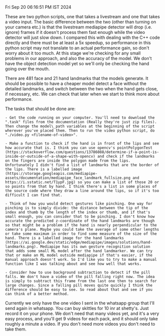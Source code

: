 Fri Sep 20 06:16:51 PM IST 2024

These are two python scripts, one that takes a livestream and one that takes a video input. The basic difference between the two (other than turning on your camera etc.) is that the livestream mediapipe detector will drop (i.e. ignore) frames if it doesn't process them fast enough while the video detector will just slow down. I compared this with dealing with the C++ code directly and there must be at least a 5x speedup, so performance in this python script may not translate to an actual performance gain, so don't worry about it too much. At this stage we're checking for any small problems in our approach, and also the accuracy of the model. We don't have the object detection model yet so we'll only be checking the hand going over the mouth.

There are 481 face and 21 hand landmarks that the models generate. It should be possible to have a cheaper model detect a face without the detailed landmarks, and switch between the two when the hand gets close, if necessary, etc. We can check that later when we start to think more about performance. 

The tasks that should be done are:

	- Get the code running on your computer. You'll need to download the ".task" files from the documentation (Really they're just zip files). Then change the model\_path variables at the beginning of the script wherever you've placed them. Then to run the video python script, do "./video.py <filename-of-video>".

	- Make a function to check if the hand is in front of the lips and see how accurate that is. I think you can use opencv's pointPolygonTest (https://stackoverflow.com/questions/13786088/determine-if-a-point-is-inside-or-outside-of-a-shape-with-opencv) and check if the landmarks on the fingers are inside the polygon made from the lips. Unfortunately I didn't find a list of landmarks that are the border of the lips. There is a labelled image (https://storage.googleapis.com/mediapipe-assets/documentation/mediapipe_face_landmark_fullsize.png and https://i.sstatic.net/T1ypF.jpg) so you can make a list of those 20 or so points from that by hand. I think there's a list in some places of the source code where they draw a line around the lips, so if it's too difficult I can find that. 

	- Think of how you would detect gestures like pinching. One way for pinching is to simply divide: the distance between the tip of the index and thumb by the length of the index or thumb, and if that's small enough, you can consider that to be pinching. I don't know how accurate the predicted z-coordinate of the hand landmarks are though so that might be a problem if the hand is nearly perpendicular to the camera's plane. Maybe you could take the average of some other lengths or take some maximum in order to find some measure of the size of the hand. There is a labelled image for the hand landmarks (https://ai.google.dev/static/edge/mediapipe/images/solutions/hand-landmarks.png). Mediapipe has its own gesture recognition solution that adds some small ML model after the hand landmarker. We can try that or make an ML model outside mediapipe if that's easier, if the manual approach doesn't work. So I'd like you to try to make a manual function like I was talking about and see how well that works.

	- Consider how to use background subtraction to detect if the pill falls. We don't have a video of the pill falling right now. The idea is simply to subtract this frame from the last one then to search for large changes. Since a falling pill moves quite quickly I think the difference should be easy to see. So read about that and see if you can think of a better method.

Currently we only have the one video I sent in the whatsapp group that I'll send again in whatsapp. You can buy skittles for 10 inr at shetty's. Just record it on your phone. We don't need that many videos yet, and it's a very easy process, and you'll get 9 videos for each pack, and it should only take roughly a minute a video. If you don't need more videos you don't need to take them.
